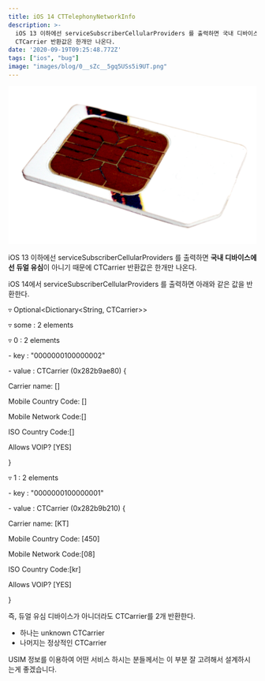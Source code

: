 ```yaml
---
title: iOS 14 CTTelephonyNetworkInfo
description: >-
  iOS 13 이하에선 serviceSubscriberCellularProviders 를 출력하면 국내 디바이스에선 듀얼 유심이 아니기 때문에
  CTCarrier 반환값은 한개만 나온다.
date: '2020-09-19T09:25:48.772Z'
tags: ["ios", "bug"]
image: "images/blog/0__sZc__5gq5USs5i9UT.png"
---
```


![](/images/blog/0__sZc__5gq5USs5i9UT.png)

iOS 13 이하에선 serviceSubscriberCellularProviders 를 출력하면 **국내 디바이스에선 듀얼 유심**이 아니기 때문에 CTCarrier 반환값은 한개만 나온다.

iOS 14에서 serviceSubscriberCellularProviders 를 출력하면 아래와 같은 값을 반환한다.

▿ Optional<Dictionary<String, CTCarrier>>

▿ some : 2 elements

▿ 0 : 2 elements

\- key : "0000000100000002"

\- value : CTCarrier (0x282b9ae80) {

Carrier name: \[<nil>\]

Mobile Country Code: \[<nil>\]

Mobile Network Code:\[<nil>\]

ISO Country Code:\[<nil>\]

Allows VOIP? \[YES\]

}

▿ 1 : 2 elements

\- key : "0000000100000001"

\- value : CTCarrier (0x282b9b210) {

Carrier name: \[KT\]

Mobile Country Code: \[450\]

Mobile Network Code:\[08\]

ISO Country Code:\[kr\]

Allows VOIP? \[YES\]

}

즉, 듀얼 유심 디바이스가 아니더라도 CTCarrier를 2개 반환한다.

*   하나는 unknown CTCarrier
*   나머지는 정상적인 CTCarrier

USIM 정보를 이용하여 어떤 서비스 하시는 분들께서는 이 부분 잘 고려해서 설계하시는게 좋겠습니다.